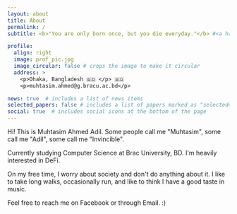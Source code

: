 ```yaml
---
layout: about
title: About
permalink: /
subtitle: <b>"You are only born once, but you die everyday."</b> #<a href='#'>Affiliations</a>. Address. Contacts. Moto. Etc. these are html tags

profile:
  align: right
  image: prof_pic.jpg
  image_circular: false # crops the image to make it circular
  address: >
    <p>Dhaka, Bangladesh 🇧🇩 </p> 🇧🇩
    <p>muhtasim.ahmed@g.bracu.ac.bd</p>

news: true  # includes a list of news items
selected_papers: false # includes a list of papers marked as "selected={true}"
social: true  # includes social icons at the bottom of the page
---
```


Hi! 
This is Muhtasim Ahmed Adil. Some people call me "Muhtasim", some call me "Adil", some call me "Invincible". 

Currently studying Computer Science at Brac University, BD. I'm heavily interested in DeFi. 

On my free time, I worry about society and don't do anything about it. I like to take long walks, occasionally run, and like to think I have a good taste in music.

Feel free to reach me on Facebook or through Email. :) 

















